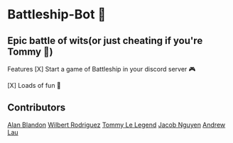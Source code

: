 # Battleship-Bot 🚢

## Epic battle of wits(or just cheating if you're Tommy 👿)

Features
[X] Start a game of Battleship in your discord server 🎮

[X] Loads of fun 🥳

## Contributors
<a href="https://github.com/AlanBlandon">Alan Blandon</a>
<a href="https://github.com/wilbertrodriguez">Wilbert Rodriguez</a>
<a href="https://github.com/TommyLe3825">Tommy Le Legend</a>
<a href="https://github.com/barrotbake">Jacob Nguyen</a>
<a href="">Andrew Lau</a>

